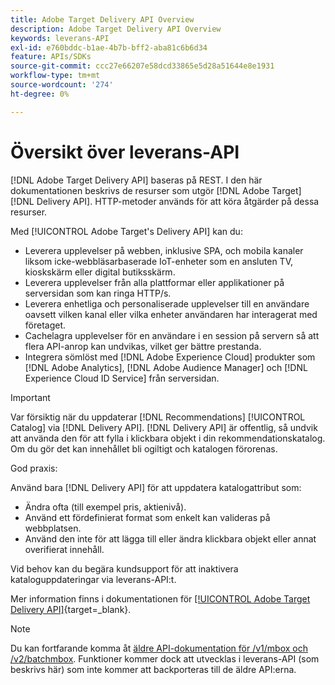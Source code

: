 ```yaml
---
title: Adobe Target Delivery API Overview
description: Adobe Target Delivery API Overview
keywords: leverans-API
exl-id: e760bddc-b1ae-4b7b-bff2-aba81c6b6d34
feature: APIs/SDKs
source-git-commit: ccc27e66207e58dcd33865e5d28a51644e8e1931
workflow-type: tm+mt
source-wordcount: '274'
ht-degree: 0%

---
```


# Översikt över leverans-API

[!DNL Adobe Target Delivery API] baseras på REST. I den här dokumentationen beskrivs de resurser som utgör [!DNL Adobe Target] [!DNL Delivery API]. HTTP-metoder används för att köra åtgärder på dessa resurser.

Med [!UICONTROL Adobe Target's Delivery API] kan du:

* Leverera upplevelser på webben, inklusive SPA, och mobila kanaler liksom icke-webbläsarbaserade IoT-enheter som en ansluten TV, kioskskärm eller digital butiksskärm.
* Leverera upplevelser från alla plattformar eller applikationer på serversidan som kan ringa HTTP/s.
* Leverera enhetliga och personaliserade upplevelser till en användare oavsett vilken kanal eller vilka enheter användaren har interagerat med företaget.
* Cachelagra upplevelser för en användare i en session på servern så att flera API-anrop kan undvikas, vilket ger bättre prestanda.
* Integrera sömlöst med [!DNL Adobe Experience Cloud] produkter som [!DNL Adobe Analytics], [!DNL Adobe Audience Manager] och [!DNL Experience Cloud ID Service] från serversidan.

>[!IMPORTANT]
>
>Var försiktig när du uppdaterar [!DNL Recommendations] [!UICONTROL Catalog] via [!DNL Delivery API]. [!DNL Delivery API] är offentlig, så undvik att använda den för att fylla i klickbara objekt i din rekommendationskatalog. Om du gör det kan innehållet bli ogiltigt och katalogen förorenas.
>
>God praxis:
>
>Använd bara [!DNL Delivery API] för att uppdatera katalogattribut som:
>* Ändra ofta (till exempel pris, aktienivå).
>* Använd ett fördefinierat format som enkelt kan valideras på webbplatsen.
>* Använd den inte för att lägga till eller ändra klickbara objekt eller annat overifierat innehåll.
>
>Vid behov kan du begära kundsupport för att inaktivera kataloguppdateringar via leverans-API:t.

Mer information finns i dokumentationen för [[!UICONTROL Adobe Target Delivery API]](https://developer.adobe.com/target/implement/delivery-api/){target=_blank}.

>[!NOTE]
>
>Du kan fortfarande komma åt [äldre API-dokumentation för /v1/mbox och /v2/batchmbox](https://developers.adobetarget.com/api/legacy-api/index.html). Funktioner kommer dock att utvecklas i leverans-API (som beskrivs här) som inte kommer att backporteras till de äldre API:erna.
